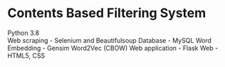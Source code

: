 # Contents Based Filtering System

Python 3.8 <br>
Web scraping - Selenium and Beautifulsoup
Database - MySQL
Word Embedding - Gensim Word2Vec (CBOW)
Web application - Flask
Web - HTML5, CSS
